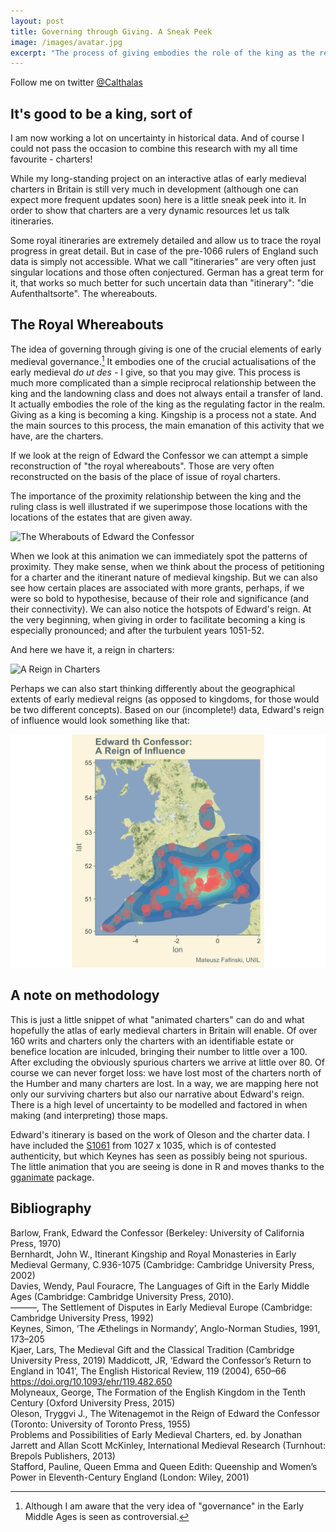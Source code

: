 ```yaml
---
layout: post
title: Governing through Giving. A Sneak Peek
image: /images/avatar.jpg
excerpt: "The process of giving embodies the role of the king as the regulating factor in the realm. Giving as a king is becoming a king. Kingship is a process not a state. And the main sources to this process, the main emanation of this activity that we have, are the charters. If we give them a little nudge and let them move they can reveal very interesting patterns."
---
```


Follow me on twitter [@Calthalas](https://twitter.com/Calthalas)

## It's good to be a king, sort of

I am now working a lot on uncertainty in historical data. And of course I could not pass the occasion to combine this research with my all time favourite - charters!  

While my long-standing project on an interactive atlas of early medieval charters in Britain is still very much in development (although one can expect more frequent updates soon) here is a little sneak peek into it. In order to show that charters are a very dynamic resources let us talk itineraries.  

Some royal itineraries are extremely detailed and allow us to trace the royal progress in great detail. But in case of the pre-1066 rulers of England such data is simply not accessible. What we call "itineraries" are very often just singular locations and those often conjectured. German has a great term for it, that works so much better for such uncertain data than "itinerary": "die Aufenthaltsorte". The whereabouts.

## The Royal Whereabouts

The idea of governing through giving is one of the crucial elements of early medieval governance.[^1] It embodies one of the crucial actualisations of the early medieval *do ut des* - I give, so that you may give. This process is much more complicated than a simple reciprocal relationship between the king and the landowning class and does not always entail a transfer of land. It actually embodies the role of the king as the regulating factor in the realm. Giving as a king is becoming a king. Kingship is a process not a state. And the main sources to this process, the main emanation of this activity that we have, are the charters.  

If we look at the reign of Edward the Confessor we can attempt a simple reconstruction of "the royal whereabouts". Those are very often reconstructed on the basis of the place of issue of royal charters.  

The importance of the proximity relationship between the king and the ruling class is well illustrated if we superimpose those locations with the locations of the estates that are given away.

![The Wherabouts of Edward the Confessor](/images/Edward_animate_Itinerary.gif)

When we look at this animation we can immediately spot the patterns of proximity. They make sense, when we think about the process of petitioning for a charter and the itinerant nature of medieval kingship. But we can also see how certain places are associated with more grants, perhaps, if we were so bold to hypothesise, because of their role and significance (and their connectivity). We can also notice the hotspots of Edward's reign. At the very beginning, when giving in order to facilitate becoming a king is especially pronounced; and after the turbulent years 1051-52.

And here we have it, a reign in charters:

![A Reign in Charters](/images/Edward_animate_Reign.gif)

Perhaps we can also start thinking differently about the geographical extents of early medieval reigns (as opposed to kingdoms, for those would be two different concepts). Based on our (incomplete!) data, Edward's reign of influence would look something like that:

![A Reign of Influence](/images/Influence.png)

## A note on methodology
This is just a little snippet of what "animated charters" can do and what hopefully the atlas of early medieval charters in Britain will enable. Of over 160 writs and charters only the charters with an identifiable estate or benefice location are inlcuded, bringing their number to little over a 100. After excluding the obviously spurious charters we arrive at little over 80. Of course we can never forget loss: we have lost most of the charters north of the Humber and many charters are lost. In a way, we are mapping here not only our surviving charters but also our narrative about Edward's reign. There is a high level of uncertainty to be modelled and factored in when making (and interpreting) those maps.

Edward's itinerary is based on the work of Oleson and the charter data. I have included the [S1061](https://esawyer.lib.cam.ac.uk/charter/1061.html) from 1027 x 1035, which is of contested authenticity, but which Keynes has seen as possibly being not spurious. The little animation that you are seeing is done in R and moves thanks to the [gganimate](https://github.com/thomasp85/gganimate) package.

## Bibliography

Barlow, Frank, Edward the Confessor (Berkeley: University of California Press, 1970)  
Bernhardt, John W., Itinerant Kingship and Royal Monasteries in Early Medieval Germany, C.936-1075 (Cambridge: Cambridge University Press, 2002)  
Davies, Wendy, Paul Fouracre, The Languages of Gift in the Early Middle Ages (Cambridge: Cambridge University Press, 2010).  
———, The Settlement of Disputes in Early Medieval Europe (Cambridge: Cambridge University Press, 1992)  
Keynes, Simon, ‘The Æthelings in Normandy’, Anglo-Norman Studies, 1991, 173–205  
Kjaer, Lars, The Medieval Gift and the Classical Tradition (Cambridge University Press, 2019) 
Maddicott, JR, ‘Edward the Confessor’s Return to England in 1041’, The English Historical Review, 119 (2004), 650–66 <https://doi.org/10.1093/ehr/119.482.650>  
Molyneaux, George, The Formation of the English Kingdom in the Tenth Century (Oxford University Press, 2015)  
Oleson, Tryggvi J., The Witenagemot in the Reign of Edward the Confessor (Toronto: University of Toronto Press, 1955)  
Problems and Possibilities of Early Medieval Charters, ed. by Jonathan Jarrett and Allan Scott McKinley, International Medieval Research (Turnhout: Brepols Publishers, 2013)  
Stafford, Pauline, Queen Emma and Queen Edith: Queenship and Women’s Power in Eleventh-Century England (London: Wiley, 2001) 

[^1]: Although I am aware that the very idea of "governance" in the Early Middle Ages is seen as controversial.
